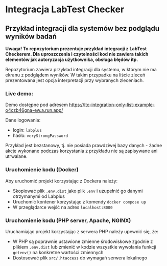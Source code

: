 # Integracja LabTest Checker
## Przykład integracji dla systemów bez podglądu wyników badań

**Uwaga! To repozytorium prezentuje przykład integracji z LabTest Checkerem. Dla uproszczenia i czytelności kod nie zawiera takich elementów jak autoryzacja użytkownika, obsługa błędów itp.**

Repozytorium zawiera przykład integracji dla systemu, w którym nie ma ekranu z podglądem wyników. W takim przypadku na liście zleceń prezentowana jest opcja interpretacji przy wybranych zleceniach.

### Live demo:
Demo dostępne pod adresem https://ltc-integration-only-list-example-o4czb46gna-ew.a.run.app/

Dane logowania:
- login: `labplus`
- hasło: `veryStrongPassword`

Przykład jest bezstanowy, tj. nie posiada prawdziwej bazy danych - żadne akcje wykonane podczas korzystania z przykładu nie są zapisywane ani utrwalane.

### Uruchomienie kodu (Docker)
Aby uruchomić projekt korzystając z Dockera należy:
- Skopiować plik `.env.dist` jako plik `.env` i uzupełnić go danymi otrzymanymi od Labplus
- Uruchomić kontener korzystając z komendy `docker compose up`
- W przeglądarce wejść na adres `localhost:8000`

### Uruchomienie kodu (PHP server, Apache, NGINX)
Uruchamiając projekt korzystając z serwera PHP należy upewnić się, że:
- W PHP są poprawnie ustawione zmienne środowiskowe zgodnie z plikiem `.env.dist` lub zmienić w kodzie wszystkie wywołania funkcji `getenv()` na konkretne wartości zmiennych
- Dostosować plik `src/.htaccess` do wymagań serwera lokalnego
